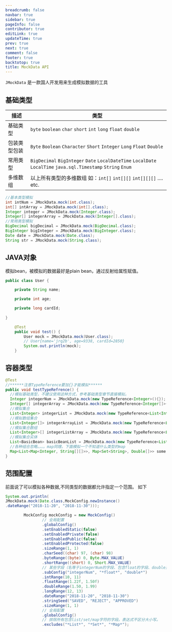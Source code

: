 ```yaml
---
breadcrumb: false
navbar: true
sidebar: true
pageInfo: false
contributor: true
editLink: true
updateTime: true
prev: true
next: true
comment: false
footer: true
backtotop: true
title: MockData API
---
```



`JMockData` 是一款国人开发用来生成模拟数据的工具



## 基础类型

| 描述         | 类型                                                         |
| ------------ | ------------------------------------------------------------ |
| 基础类型     | `byte` `boolean` `char` `short` `int` `long` `float` `double` |
| 包装类型包装 | `Byte` `Boolean` `Character` `Short` `Integer` `Long` `Float` `Double` |
| 常用类型     | `BigDecimal` `BigInteger` `Date` `LocalDateTime` `LocalDate` `LocalTime` `java.sql.Timestamp` `String` `Enum` |
| 多维数组     | 以上所有类型的多维数组 如：`int[]` `int[][]` `int[][][]` .... etc. |

```java 
//基本类型模拟
int intNum = JMockData.mock(int.class);
int[] intArray = JMockData.mock(int[].class);
Integer integer = JMockData.mock(Integer.class);
Integer[] integerArray = JMockData.mock(Integer[].class);
//常用类型模拟
BigDecimal bigDecimal = JMockData.mock(BigDecimal.class);
BigInteger bigInteger = JMockData.mock(BigInteger.class);
Date date = JMockData.mock(Date.class);
String str = JMockData.mock(String.class);
```

## JAVA对象

模拟bean，被模拟的数据最好是plain bean，通过反射给属性赋值。

```java 
public class User {

    private String name;

    private int age;

    private long cardId;
    
}  
```

```java 
    @Test
    public void test() {
        User mock = JMockData.mock(User.class);
        // User{name='jrq2b', age=9338, cardId=2850}
        System.out.println(mock);
    }  
```

## 容器类型

```java 
@Test
//******注意TypeReference要加{}才能模拟******
public void testTypeRefrence() {
  //模拟基础类型，不建议使用这种方式，参考基础类型章节直接模拟。
  Integer integerNum = JMockData.mock(new TypeReference<Integer>(){});
  Integer[] integerArray = JMockData.mock(new TypeReference<Integer[]>(){});
  //模拟集合
  List<Integer> integerList = JMockData.mock(new TypeReference<List<Integer>>(){});
  //模拟数组集合
  List<Integer[]> integerArrayList = JMockData.mock(new TypeReference<List<Integer[]>>(){});
  //模拟集合数组
  List<Integer>[] integerListArray = JMockData.mock(new TypeReference<List<Integer>[]>(){});
  //模拟集合实体
  List<BasicBean> basicBeanList = JMockData.mock(new TypeReference<List<BasicBean>>(){});
  //各种组合忽略。。。。map同理。下面模拟一个不知道什么类型的map
  Map<List<Map<Integer, String[][]>>, Map<Set<String>, Double[]>> some = JMockData.mock(new TypeReference<Map<List<Map<Integer, String[][]>>, Map<Set<String>, Double[]>>>(){});
}
```

## 范围配置

前面说了可以模拟各种数据,不同类型的数据都允许指定一个范围。
如下

```java 
System.out.println(
JMockData.mock(Date.class,MockConfig.newInstance()
.dateRange("2018-11-20", "2018-11-30")));
```

```java title="允许指定模拟数据的范围或者是排除"
        MockConfig mockConfig = new MockConfig()
                // 全局配置
                .globalConfig()
                .setEnabledStatic(false)
                .setEnabledPrivate(false)
                .setEnabledPublic(false)
                .setEnabledProtected(false)
                .sizeRange(1, 1)
                .charSeed((char) 97, (char) 98)
                .byteRange((byte) 0, Byte.MAX_VALUE)
                .shortRange((short) 0, Short.MAX_VALUE)
                // 某些字段（名等于integerNum的字段、包含float的字段、double开头的字段）配置
                .subConfig("integerNum", "*float*", "double*")
                .intRange(10, 11)
                .floatRange(1.22f, 1.50f)
                .doubleRange(1.50, 1.99)
                .longRange(12, 13)
                .dateRange("2018-11-20", "2018-11-30")
                .stringSeed("SAVED", "REJECT", "APPROVED")
                .sizeRange(1, 1)
                // 全局配置
                .globalConfig()
                // 排除所有包含list/set/map字符的字段。表达式不区分大小写。
                .excludes("*List*", "*Set*", "*Map*");
```
